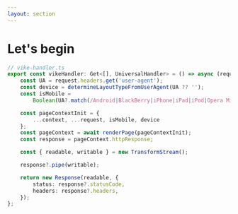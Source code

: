 ```yaml
---
layout: section
---
```


<style>
[data-slidev-no="13"] {
    .slidev-layout .slidev-code-wrapper {
        max-width: 100%;
    }
}
</style>

# Let's begin

```ts {*|10-13|15-19|21-29}{startLine:8,lines:true}
// vike-handler.ts
export const vikeHandler: Get<[], UniversalHandler> = () => async (request, context) => {
    const UA = request.headers.get('user-agent');
    const device = determineLayoutTypeFromUserAgent(UA ?? '');
    const isMobile = 
        Boolean(UA?.match(/Android|BlackBerry|iPhone|iPad|iPod|Opera Mini|IEMobile|WPDesktop/i));

    const pageContextInit = {
        ...context, ...request, isMobile, device
    };
    const pageContext = await renderPage(pageContextInit);
    const response = pageContext.httpResponse;

    const { readable, writable } = new TransformStream();

    response?.pipe(writable);

    return new Response(readable, {
        status: response?.statusCode,
        headers: response?.headers,
    });
};
```

<Counter/>